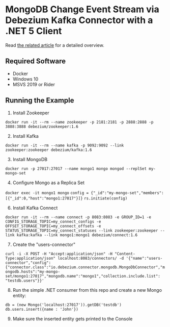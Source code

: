 # MongoDB Change Event Stream via Debezium Kafka Connector with a .NET 5 Client

Read [the related article](https://vkontech.com/mongodb-change-data-capture-via-debezium-kafka-connector-with-a-net-5-client/) for a detailed overview.

## Required Software ##
- Docker
- Windows 10
- MSVS 2019 or Rider

## Running the Example ##

1. Install Zookeeper

`docker run -it --rm --name zookeeper -p 2181:2181 -p 2888:2888 -p 3888:3888 debezium/zookeeper:1.6`

2. Install Kafka

`docker run -it --rm --name kafka -p 9092:9092 --link zookeeper:zookeeper debezium/kafka:1.6`

3. Install MongoDB

`docker run -p 27017:27017 --name mongo1 mongo mongod --replSet my-mongo-set`

4. Configure Mongo as a Replica Set

`docker exec -it mongo1 mongo`
`config = {"_id":"my-mongo-set","members":[{"_id":0,"host":"mongo1:27017"}]}`
`rs.initiate(config)`

6. Install Kafka Connect

`docker run -it --rm --name connect -p 8083:8083 -e GROUP_ID=1 -e CONFIG_STORAGE_TOPIC=my_connect_configs -e OFFSET_STORAGE_TOPIC=my_connect_offsets -e STATUS_STORAGE_TOPIC=my_connect_statuses --link zookeeper:zookeeper --link kafka:kafka --link mongo1:mongo1 debezium/connect:1.6`

7. Create the "users-connector"

`curl -i -X POST -H "Accept:application/json" -H "Content-Type:application/json" localhost:8083/connectors/ -d '{"name":"users-connector","config":{"connector.class":"io.debezium.connector.mongodb.MongoDbConnector","mongodb.hosts":"my-mongo-set/mongo1:27017","mongodb.name":"mongo1","collection.include.list": "testdb.users"}}'`

8. Run the simple .NET consumer from this repo and create a new Mongo entity:

`db = (new Mongo('localhost:27017')).getDB('testdb')`
`db.users.insert({name : 'John'})`

9. Make sure the inserted entity gets printed to the Console
